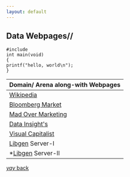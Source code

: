 ```yaml
---
layout: default
---
```


## Data Webpages//
```
#include
int main(void)
{
printf("hello, world\n");
}
```
|                    Domain/ Arena along-with Webpages               |
|:-------------------------------------------------------------------|
| [Wikipedia](https://www.wikipedia.org/)                            |
| [Bloomberg Market](https://www.bloomberg.com/markets)              | 
| [Mad Over Marketing](https://mad-over-marketing.com/)              | 
| [Data Insight's](https://www.thebizdom.in/)                        |
| [Visual Capitalist](https://www.visualcapitalist.com/)             |
| [Libgen](http://libgen.is/) Server-I                               |
   *[Libgen](https://libgen.li/) Server-II                           |



[_yay_ back](https://srterm.github.io/srt/blog.html)
